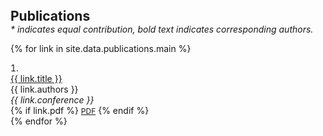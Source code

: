 <h2 id="publications" style="margin: 0; padding: 0;">Publications</h2>

<p style="margin: 0; padding: 0; font-style: italic;">* indicates equal contribution, bold text indicates corresponding authors.</p>

<div class="publications" style="margin: 0; padding: 0;">
<ol class="bibliography" style="margin: 0; padding: 0; list-style-position: inside;">

{% for link in site.data.publications.main %}
<li style="margin: 0; padding: 0;">
<div class="pub-row" style="margin: 0; padding: 0;">
  <div class="col-sm-9" style="margin: 0; padding: 0;">
      <div class="title" style="margin: 0; padding: 0;"><a href="{{ link.pdf }}">{{ link.title }}</a></div>
      <div class="author" style="margin: 0; padding: 0;">{{ link.authors }}</div>
      <div class="periodical" style="margin: 0; padding: 0;"><em>{{ link.conference }}</em></div>
    <div class="links" style="margin: 0; padding: 0;">
      {% if link.pdf %} 
      <a href="{{ link.pdf }}" class="btn btn-sm z-depth-0" role="button" target="_blank" style="font-size:12px;">PDF</a>
      {% endif %}
    </div>
  </div>
</div>
</li>
{% endfor %}

</ol>
</div>
